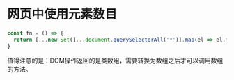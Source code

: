 # 网页中使用元素数目

```js
const fn = () => {
  return [...new Set([...document.querySelectorAll('*')].map(el => el.tagName))].length;
}
```

值得注意的是：DOM操作返回的是类数组，需要转换为数组之后才可以调用数组的方法。
